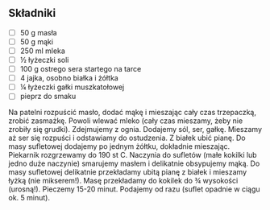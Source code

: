 ## Składniki

* [ ] 50 g masła
* [ ] 50 g mąki
* [ ] 250 ml mleka
* [ ] ½ łyżeczki soli
* [ ] 100 g ostrego sera startego na tarce
* [ ] 4 jajka, osobno białka i żółtka
* [ ] ¼ łyżeczki gałki muszkatołowej
* [ ] pieprz do smaku

Na patelni rozpuścić masło, dodać mąkę i mieszając cały czas trzepaczką, zrobić zasmażkę. Powoli wlewać mleko (cały czas mieszamy, żeby nie zrobiły się grudki).
Zdejmujemy z ognia.
Dodajemy sól, ser, gałkę. Mieszamy aż ser się rozpuści i odstawiamy do ostudzenia.
Z białek ubić pianę.
Do masy sufletowej dodajemy po jednym żółtku, dokładnie mieszając.
Piekarnik rozgrzewamy do 190 st C.
Naczynia do sufletów (małe kokilki lub jedno duże naczynie) smarujemy masłem i delikatnie obsypujemy mąką.
Do masy sufletowej delikatnie przekładamy ubitą pianę z białek i mieszamy łyżką (nie mikserem!).
Masę przekładamy do kokilek do ¾ wysokości (urosną!).
Pieczemy 15-20 minut.
Podajemy od razu (suflet opadnie w ciągu ok. 5 minut).
